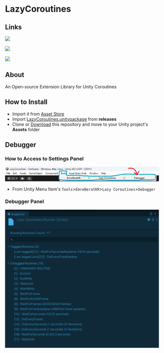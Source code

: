 # LazyCoroutines

## Links

[<img src="https://makaka.org/wp-content/uploads/2022/02/new-unity-asset-store-badge-full.png" width="200" />][assetstore]

[<img src="https://images.squarespace-cdn.com/content/v1/5bbc502865019fe7b132cdc0/1619022573920-HXS3VG6DNLBH6NYX2963/discord-button.png" width="200" />][discord]

[<img src="https://cdn.buymeacoffee.com/buttons/v2/default-yellow.png" width="200" />][coffee]

[assetstore]: https://assetstore.unity.com/
[discord]: https://discord.gg/mKG9vkyEDX
[coffee]: https://www.buymeacoffee.com/emreberat
[releases]: https://github.com/EmreBeratKR/LazyCoroutines/releases
[download]: https://github.com/EmreBeratKR/LazyCoroutines/releases

## About

An Open-source Extension Library for Unity Coroutines

## How to Install

- Import it from [Asset Store][assetstore]
- Import [LazyCoroutines.unitypackage][releases] from **releases**
- Clone or [Download][download] this repository and move to your Unity project's **Assets** folder

## Debugger

### How to Access to Settings Panel

<img src ="https://github.com/EmreBeratKR/ImageContainer/blob/main/LazyCoroutines/debugger_instruction.png" />

- From Unity Menu Item's ```Tools```>```EmreBeratKR```>```Lazy Coroutines```>```Debugger```

### Debugger Panel

<img src="https://github.com/EmreBeratKR/ImageContainer/blob/main/LazyCoroutines/debugger.png" />

